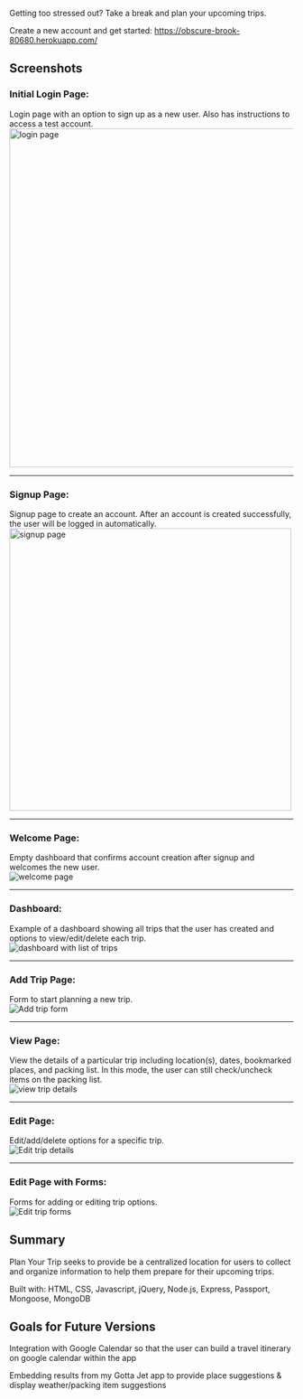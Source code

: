 Getting too stressed out? Take a break and plan your upcoming trips.

Create a new account and get started: https://obscure-brook-80680.herokuapp.com/

## Screenshots

### Initial Login Page:
Login page with an option to sign up as a new user. Also has instructions to access a test account.<br/>
<img src="images/login-page.png" width="600" title="login page" alt="login page">

---

### Signup Page:
Signup page to create an account. After an account is created successfully, the user will be logged in automatically.<br/>
<img src="images/signup-page.png" width="500" title="signup page" alt="signup page">

---

### Welcome Page:
Empty dashboard that confirms account creation after signup and welcomes the new user.<br/>
![welcome page](images/welcome.png)

---

### Dashboard:
Example of a dashboard showing all trips that the user has created and options to view/edit/delete each trip.\
![dashboard with list of trips](images/dashboard.png)

---

### Add Trip Page:
Form to start planning a new trip.\
![Add trip form](images/add-trip.png)

---

### View Page:
View the details of a particular trip including location(s), dates, bookmarked places, and packing list. In this mode, the user can still check/uncheck items on the packing list.\
![view trip details](images/view-trip.png)

---

### Edit Page:
Edit/add/delete options for a specific trip.\
![Edit trip details](images/edit-trip.png)

---

### Edit Page with Forms:
Forms for adding or editing trip options.\
![Edit trip forms](images/edit-trip-forms.png)

## Summary

Plan Your Trip seeks to provide be a centralized location for users to collect and organize information to help them prepare for their upcoming trips.

Built with: HTML, CSS, Javascript, jQuery, Node.js, Express, Passport, Mongoose, MongoDB

## Goals for Future Versions

Integration with Google Calendar so that the user can build a travel itinerary on google calendar within the app

Embedding results from my Gotta Jet app to provide place suggestions & display weather/packing item suggestions

